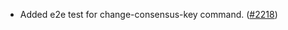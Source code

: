 - Added e2e test for change-consensus-key command.
  ([\#2218](https://github.com/anoma/namada/pull/2218))